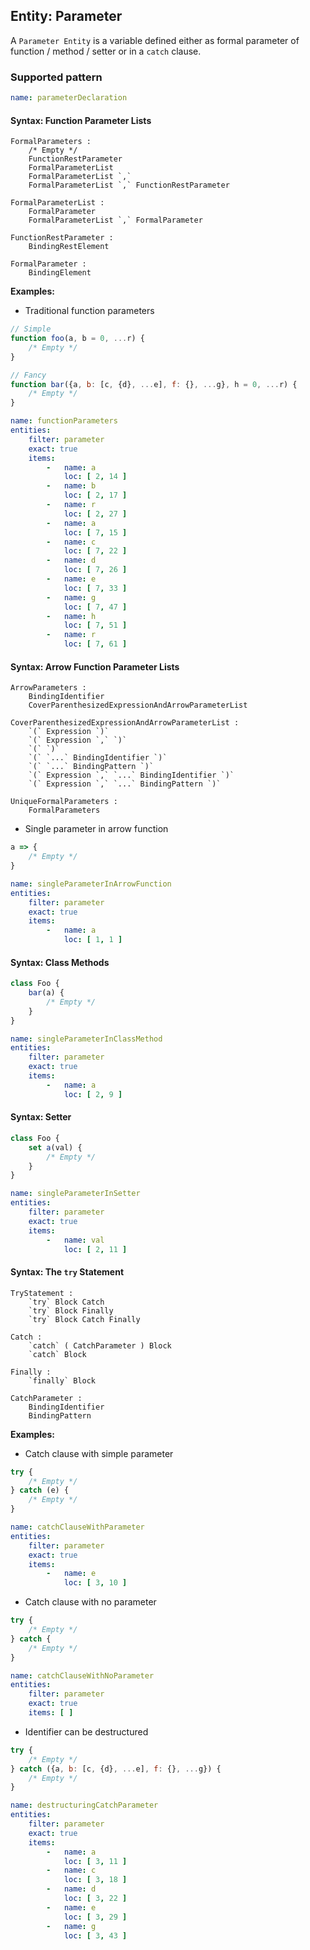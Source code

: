 ## Entity: Parameter

A `Parameter Entity` is a variable defined either as formal
parameter of function / method / setter or in a `catch` clause.

### Supported pattern

```yaml
name: parameterDeclaration
```

#### Syntax: Function Parameter Lists

```text
FormalParameters :
    /* Empty */
    FunctionRestParameter
    FormalParameterList
    FormalParameterList `,`
    FormalParameterList `,` FunctionRestParameter

FormalParameterList :
    FormalParameter
    FormalParameterList `,` FormalParameter

FunctionRestParameter :
    BindingRestElement

FormalParameter :
    BindingElement
```

**Examples:**

* Traditional function
  parameters <a name="und_confused_params" />

```js
// Simple
function foo(a, b = 0, ...r) {
    /* Empty */
}

// Fancy
function bar({a, b: [c, {d}, ...e], f: {}, ...g}, h = 0, ...r) {
    /* Empty */
}
```

```yaml
name: functionParameters
entities:
    filter: parameter
    exact: true
    items:
        -   name: a
            loc: [ 2, 14 ]
        -   name: b
            loc: [ 2, 17 ]
        -   name: r
            loc: [ 2, 27 ]
        -   name: a
            loc: [ 7, 15 ]
        -   name: c
            loc: [ 7, 22 ]
        -   name: d
            loc: [ 7, 26 ]
        -   name: e
            loc: [ 7, 33 ]
        -   name: g
            loc: [ 7, 47 ]
        -   name: h
            loc: [ 7, 51 ]
        -   name: r
            loc: [ 7, 61 ]
```

#### Syntax: Arrow Function Parameter Lists

```text
ArrowParameters :
    BindingIdentifier
    CoverParenthesizedExpressionAndArrowParameterList

CoverParenthesizedExpressionAndArrowParameterList :
    `(` Expression `)`
    `(` Expression `,` `)`
    `(` `)`
    `(` `...` BindingIdentifier `)`
    `(` `...` BindingPattern `)`
    `(` Expression `,` `...` BindingIdentifier `)`
    `(` Expression `,` `...` BindingPattern `)`

UniqueFormalParameters :
    FormalParameters
```

* Single parameter in arrow function

```js
a => {
    /* Empty */
}
```

```yaml
name: singleParameterInArrowFunction
entities:
    filter: parameter
    exact: true
    items:
        -   name: a
            loc: [ 1, 1 ]
```

#### Syntax: Class Methods

```js
class Foo {
    bar(a) {
        /* Empty */
    }
}
```

```yaml
name: singleParameterInClassMethod
entities:
    filter: parameter
    exact: true
    items:
        -   name: a
            loc: [ 2, 9 ]
```

#### Syntax: Setter

```js
class Foo {
    set a(val) {
        /* Empty */
    }
}
```

```yaml
name: singleParameterInSetter
entities:
    filter: parameter
    exact: true
    items:
        -   name: val
            loc: [ 2, 11 ]
```

#### Syntax: The `try` Statement

```text
TryStatement :
    `try` Block Catch
    `try` Block Finally
    `try` Block Catch Finally

Catch :
    `catch` ( CatchParameter ) Block
    `catch` Block

Finally :
    `finally` Block

CatchParameter :
    BindingIdentifier
    BindingPattern
```

**Examples:**

* Catch clause with simple parameter <a name="und_catch_param" />

```js
try {
    /* Empty */
} catch (e) {
    /* Empty */
}
```

```yaml
name: catchClauseWithParameter
entities:
    filter: parameter
    exact: true
    items:
        -   name: e
            loc: [ 3, 10 ]
```

* Catch clause with no parameter

```js
try {
    /* Empty */
} catch {
    /* Empty */
}
```

```yaml
name: catchClauseWithNoParameter
entities:
    filter: parameter
    exact: true
    items: [ ]
```

* Identifier can be destructured

```js
try {
    /* Empty */
} catch ({a, b: [c, {d}, ...e], f: {}, ...g}) {
    /* Empty */
}
```

```yaml
name: destructuringCatchParameter
entities:
    filter: parameter
    exact: true
    items:
        -   name: a
            loc: [ 3, 11 ]
        -   name: c
            loc: [ 3, 18 ]
        -   name: d
            loc: [ 3, 22 ]
        -   name: e
            loc: [ 3, 29 ]
        -   name: g
            loc: [ 3, 43 ]
```
